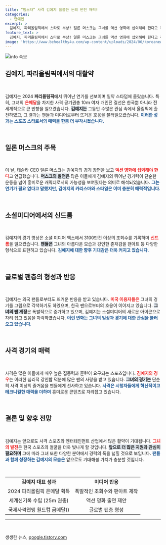 ```yaml
---
title: “밈스타” 사격 김예지 쓸쓸한 눈의 반전 매력!
categories:
  - 연예인
excerpt: >
  김예지, 파리올림픽에서 스타로 부상! 일론 머스크는 그녀를 액션 영화에 섭외해야 한다고 주장하며, GQ는 그녀를 올림픽 첫 스타로 찬양했다. 소셜미디어에서 3100만 이상 조회수 기록, 팬아트 열풍 속의 신드롬!
feature_text: >
  김예지, 파리올림픽에서 스타로 부상! 일론 머스크는 그녀를 액션 영화에 섭외해야 한다고 주장하며, GQ는 그녀를 올림픽 첫 스타로 찬양했다. 소셜미디어에서 3100만 이상 조회수 기록, 팬아트 열풍 속의 신드롬!
image: 'https://www.behealthy4u.com/wp-content/uploads/2024/06/koreanews.jpg'
---
```


<p><img src="https://www.behealthy4u.com/wp-content/uploads/2024/06/koreanews.jpg" alt="info 속보" /></p>

<h2 data-ke-size="size26">김예지, 파리올림픽에서의 대활약</h2>

<p data-ke-size="size16">&nbsp;</p>

<p>김예지는 2024 <b>파리올림픽</b>에서 뛰어난 연기를 선보이며 일약 스타덤에 올랐습니다. 특히, 그녀의 <b><span style="color: #ee2323;">은메달</span></b>을 차지한 사격 공기권총 10ｍ 여자 개인전 결선은 한국뿐 아니라 전 세계적으로 큰 반향을 일으켰습니다. <b><span style="background-color: #21538527;">김예지는</span></b> 그동안 수많은 관심 속에서 올림픽에 출전하였고, 그 결과는 팬들과 미디어로부터 뜨거운 호응을 불러일으켰습니다. <b><span style="color: #1a5490;">이러한 성과는 스포츠 스타로서의 매력을 한층 더 부각시켰습니다.</span></b> </p>

<p data-ke-size="size16">&nbsp;</p>

<h2 data-ke-size="size26">일론 머스크의 주목</h2>

<p data-ke-size="size16">&nbsp;</p>

<p>이 날, 테슬라 CEO 일론 머스크는 김예지의 경기 장면을 보고 <b><span style="color: #ee2323;">액션 영화에 섭외해야 한다</span></b>고 언급했습니다. <b><span style="background-color: #21538527;">머스크의 발언은</span></b> 많은 이들에게 김예지의 뛰어난 경기력이 단순한 운동을 넘어 흥미로운 캐릭터로서의 가능성을 보여줬다는 의미로 해석되었습니다. <b><span style="color: #1a5490;">그는 연기가 필요 없다고 말했지만, 김예지의 카리스마와 스타일은 이미 충분히 매력적입니다.</span></b></p>

<p data-ke-size="size16">&nbsp;</p>

<h2 data-ke-size="size26">소셜미디어에서의 신드롬</h2>

<p data-ke-size="size16">&nbsp;</p>

<p>김예지의 경기 영상은 소셜 미디어 엑스에서 3100만건 이상의 조회수를 기록하며 <b><span style="color: #ee2323;">신드롬</span></b>을 일으켰습니다. <b><span style="background-color: #21538527;">팬들은</span></b> 그녀의 아름다운 모습과 강인한 존재감을 팬아트 등 다양한 형식으로 표현하고 있습니다. <b><span style="color: #1a5490;">김예지에 대한 향후 기대감은 더욱 커지고 있습니다.</span></b></p>

<p data-ke-size="size16">&nbsp;</p>

<h2 data-ke-size="size26">글로벌 팬층의 형성과 반응</h2>

<p data-ke-size="size16">&nbsp;</p>

<p>김예지는 외국 팬들로부터도 뜨거운 반응을 받고 있습니다. <b><span style="color: #ee2323;">미국 이용자들은</span></b> 그녀의 경기를 그림으로 각색하기도 하였으며, 한국 팬으로부터의 호응이 이어지고 있습니다. <b><span style="background-color: #21538527;">그녀의 팬 계정</span></b>은 폭발적으로 증가하고 있으며, 김예지는 소셜미디어의 새로운 아이콘으로 자리 잡고 있음을 자각하였습니다. <b><span style="color: #1a5490;">이런 변화는 그녀의 일상과 경기에 대한 관심을 불러오고 있습니다.</span></b> </p>

<p data-ke-size="size16">&nbsp;</p>

<h2 data-ke-size="size26">사격 경기의 매력</h2>

<p data-ke-size="size16">&nbsp;</p>

<p>사격은 많은 이들에게 매우 높은 집중력과 훈련이 요구되는 스포츠입니다. <b><span style="color: #ee2323;">김예지의 경우</span></b>는 이러한 심리적 강인함 덕분에 많은 팬의 사랑을 받고 있습니다. <b><span style="background-color: #21538527;">그녀의 경기는</span></b> 단순히 사격 이상의 즐거움을 팬들에게 선사하고 있습니다. <b><span style="color: #1a5490;">사격은 시청자들에게 혁신적이고 테크니컬한 매력을 더하며</span></b> 흥미로운 콘텐츠로 자리잡고 있습니다.</p>

<p data-ke-size="size16">&nbsp;</p>

<h2 data-ke-size="size26">결론 및 향후 전망</h2>

<p data-ke-size="size16">&nbsp;</p>

<p>김예지는 앞으로도 사격 스포츠와 엔터테인먼트 산업에서 많은 활약이 기대됩니다. <b><span style="color: #ee2323;">그녀의 발전</span></b>은 한국 스포츠의 얼굴을 더욱 빛나게 할 것입니다. <b><span style="background-color: #21538527;">앞으로 더 많은 지원과 관심이 필요하며</span></b> 그에 따라 그녀 또한 다양한 분야에서 경력의 폭을 넓힐 것으로 보입니다. <b><span style="color: #1a5490;">팬들과 함께 성장하는 김예지의 모습은</span></b> 앞으로도 기대해볼 가치가 충분할 것입니다.</p>

<p data-ke-size="size16">&nbsp;</p>

<table style="width: 100%;">
  <tr>
    <td style="text-align: center; height: 17px;"><b>김예지 대표 성과</b></td>
    <td style="text-align: center; height: 17px;"><b>미디어 반응</b></td>
  </tr>
  <tr>
    <td style="text-align: center; height: 17px;">2024 파리올림픽 은메달 획득</td>
    <td style="text-align: center; height: 17px;">폭발적인 조회수와 팬아트 제작</td>
  </tr>
  <tr>
    <td style="text-align: center; height: 17px;">세계신기록 수립 (25m 권총)</td>
    <td style="text-align: center; height: 17px;">액션 영화 출연 제안</td>
  </tr>
  <tr>
    <td style="text-align: center; height: 17px;">국제사격연맹 월드컵 금메달()</td>
    <td style="text-align: center; height: 17px;">글로벌 팬층 형성</td>
  </tr>
</table>

<hr />

<p data-ke-size="size16">&nbsp;</p>
생생한 뉴스, <a href="https://qoogle.tistory.com" rel="dofollow">qoogle.tistory.com</a>


